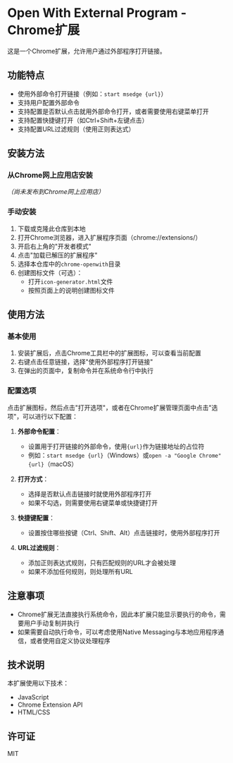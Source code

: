 # Open With External Program - Chrome扩展

这是一个Chrome扩展，允许用户通过外部程序打开链接。

## 功能特点

- 使用外部命令打开链接（例如：`start msedge {url}`）
- 支持用户配置外部命令
- 支持配置是否默认点击就用外部命令打开，或者需要使用右键菜单打开
- 支持配置快捷键打开（如Ctrl+Shift+左键点击）
- 支持配置URL过滤规则（使用正则表达式）

## 安装方法

### 从Chrome网上应用店安装

*（尚未发布到Chrome网上应用店）*

### 手动安装

1. 下载或克隆此仓库到本地
2. 打开Chrome浏览器，进入扩展程序页面（chrome://extensions/）
3. 开启右上角的"开发者模式"
4. 点击"加载已解压的扩展程序"
5. 选择本仓库中的`chrome-openwith`目录
6. 创建图标文件（可选）：
   - 打开`icon-generator.html`文件
   - 按照页面上的说明创建图标文件

## 使用方法

### 基本使用

1. 安装扩展后，点击Chrome工具栏中的扩展图标，可以查看当前配置
2. 右键点击任意链接，选择"使用外部程序打开链接"
3. 在弹出的页面中，复制命令并在系统命令行中执行

### 配置选项

点击扩展图标，然后点击"打开选项"，或者在Chrome扩展管理页面中点击"选项"，可以进行以下配置：

1. **外部命令配置**：
   - 设置用于打开链接的外部命令，使用`{url}`作为链接地址的占位符
   - 例如：`start msedge {url}`（Windows）或`open -a "Google Chrome" {url}`（macOS）

2. **打开方式**：
   - 选择是否默认点击链接时就使用外部程序打开
   - 如果不勾选，则需要使用右键菜单或快捷键打开

3. **快捷键配置**：
   - 设置按住哪些按键（Ctrl、Shift、Alt）点击链接时，使用外部程序打开

4. **URL过滤规则**：
   - 添加正则表达式规则，只有匹配规则的URL才会被处理
   - 如果不添加任何规则，则处理所有URL

## 注意事项

- Chrome扩展无法直接执行系统命令，因此本扩展只能显示要执行的命令，需要用户手动复制并执行
- 如果需要自动执行命令，可以考虑使用Native Messaging与本地应用程序通信，或者使用自定义协议处理程序

## 技术说明

本扩展使用以下技术：

- JavaScript
- Chrome Extension API
- HTML/CSS

## 许可证

MIT
